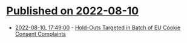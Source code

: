 # [Published on 2022-08-10](index.md)

* [2022-08-10, 17:49:00](https://soylentnews.org/article.pl?sid=22/08/09/151205&from=rss) - [Hold-Outs Targeted in Batch of EU Cookie Consent Complaints](https://soylentnews.org/article.pl?sid=22/08/09/151205&from=rss)
